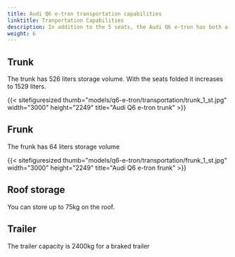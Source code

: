 ```yaml
---
title: Audi Q6 e-tron transportation capabilities
linktitle: Tranportation Capabilities
description: In addition to the 5 seats, the Audi Q6 e-tron has both a trunk and a frunk in addition to roof storage and trailer capabilities.
weight: 6
---
```

<!-- markdownlint-disable MD033 -->

## Trunk

The trunk has 526 liters storage volume. With the seats folded it increases to 1529 liters.

{{< sitefiguresized thumb="models/q6-e-tron/transportation/trunk_1_st.jpg" width="3000" height="2249" title="Audi Q6 e-tron trunk" >}}


## Frunk

The frunk has 64 liters storage volume


{{< sitefiguresized thumb="models/q6-e-tron/transportation/frunk_1_st.jpg" width="3000" height="2249" title="Audi Q6 e-tron frunk" >}}


## Roof storage

You can store up to 75kg on the roof.


## Trailer

The trailer capacity is 2400kg for a braked trailer